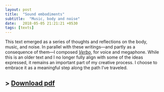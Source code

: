 ```yaml
---
layout: post
title:  "Sound embodiments"
subtitle:  "Music, body and noise"
date:   2018-05-05 21:21:21 +0530
tags: [texts]
---
```


This text emerged as a series of thoughts and reflections on the body, music, and noise. In parallel with these writings—and partly as a consequence of them—I composed [*Verbo*](/works/verbo.html), for voice and megaphone. While this is an older text and I no longer fully align with some of the ideas expressed, it remains an important part of my creative process. I choose to embrace it as a meaningful step along the path I’ve traveled.

## \> [Download pdf](/assets/texts/embodiments.pdf)
